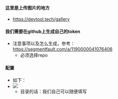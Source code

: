 #### 这里是上传图片的地方
  - https://devtool.tech/gallery
#### 我们需要在github上生成自己的token
  - 注意事项以及怎么生成，参考：https://segmentfault.com/a/1190000041076406
    + 必须选择repo
#### 配置
  - 如下：
  - ![](https://cdn.jsdelivr.net/gh/akaileyouyou/justImg/readmeImg/444.1ed619.webp)
    + 目录的话：我们自己可以随便填写

